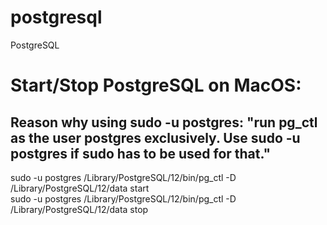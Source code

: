 # postgresql
PostgreSQL

# Start/Stop PostgreSQL on MacOS:
## Reason why using sudo -u postgres: "run pg_ctl as the user postgres exclusively. Use sudo -u postgres if sudo has to be used for that."
sudo -u postgres /Library/PostgreSQL/12/bin/pg_ctl -D /Library/PostgreSQL/12/data start <br>
sudo -u postgres /Library/PostgreSQL/12/bin/pg_ctl -D /Library/PostgreSQL/12/data stop
